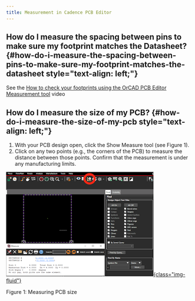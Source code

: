 ```yaml
---
title: Measurement in Cadence PCB Editor
---
```


## How do I measure the spacing between pins to make sure my footprint matches the Datasheet? {#how-do-i-measure-the-spacing-between-pins-to-make-sure-my-footprint-matches-the-datasheet style="text-align: left;"}

See the [How to check your footprints using the OrCAD PCB Editor Measurement tool](https://www.youtube.com/watch?v=a4dhpmsF9f4) video

## How do I measure the size of my PCB? {#how-do-i-measure-the-size-of-my-pcb style="text-align: left;"}

1.  With your PCB design open, click the Show Measure tool (see Figure 1).
2.  Click on any two points (e.g., the corners of the PCB) to measure the distance between those points. Confirm that the measurement is under any manufacturing limits.

[![](figures/figure_022.png){class="img-fluid"}](larger/image0185.png)

Figure 1: Measuring PCB size
